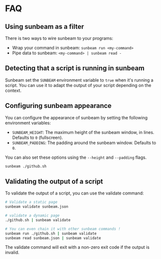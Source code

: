 # FAQ

## Using sunbeam as a filter

There is two ways to wire sunbeam to your programs:

- Wrap your command in sunbeam: `sunbeam run <my-command>`
- Pipe data to sunbeam: `<my-command> | sunbeam read -`

## Detecting that a script is running in sunbeam

Sunbeam set the `SUNBEAM` environment variable to `true` when it's running a script.
You can use it to adapt the output of your script depending on the context.

## Configuring sunbeam appearance

You can configure the appearance of sunbeam by setting the following environment variables:

- `SUNBEAM_HEIGHT`: The maximum height of the sunbeam window, in lines. Defaults to `0` (fullscreen).
- `SUNBEAM_PADDING`: The padding around the sunbeam window. Defaults to `0`.

You can also set these options using the `--height` and `--padding` flags.

```bash
sunbeam ./github.sh
```

## Validating the output of a script

To validate the output of a script, you can use the validate command:

```bash
# Validate a static page
sunbeam validate sunbeam.json

# validate a dynamic page
./github.sh | sunbeam validate

# You can even chain it with other sunbeam commands !
sunbeam run ./github.sh | sunbeam validate
sunbeam read sunbeam.json | sunbeam validate
```

The validate command will exit with a non-zero exit code if the output is invalid.
